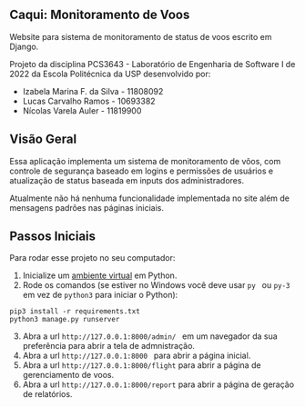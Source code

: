 ## Caqui: Monitoramento de Voos
Website para sistema de monitoramento de status de voos escrito em Django.

Projeto da disciplina PCS3643 - Laboratório de Engenharia de Software I de 2022 da Escola Politécnica da USP desenvolvido por:
  * Izabela Marina F. da Silva - 11808092
  * Lucas Carvalho Ramos - 10693382
  * Nícolas Varela Auler - 11819900

## Visão Geral
Essa aplicação implementa um sistema de monitoramento de vôos, com controle de segurança baseado em logins e permissões de usuários e atualização de status baseada em inputs dos administradores.

Atualmente não há nenhuma funcionalidade implementada no site além de mensagens padrões nas páginas iniciais.

## Passos Iniciais
Para rodar esse projeto no seu computador:
1.  Inicialize um [ambiente virtual](https://developer.mozilla.org/en-US/docs/Learn/Server-side/Django/development_environment) em Python.
2.  Rode os comandos (se estiver no Windows você deve usar  ```py ``` ou ```py-3``` em vez de ```python3``` para iniciar o Python):
```
pip3 install -r requirements.txt
python3 manage.py runserver
```
3. Abra a url ```http://127.0.0.1:8000/admin/ ``` em um navegador da sua preferência para abrir a tela de admnistração.
4. Abra a url ```http://127.0.0.1:8000 ``` para abrir a página inicial.
5. Abra a url ```http://127.0.0.1:8000/flight``` para abrir a página de gerenciamento de voos.
6. Abra a url ```http://127.0.0.1:8000/report``` para abrir a página de geração de relatórios.

